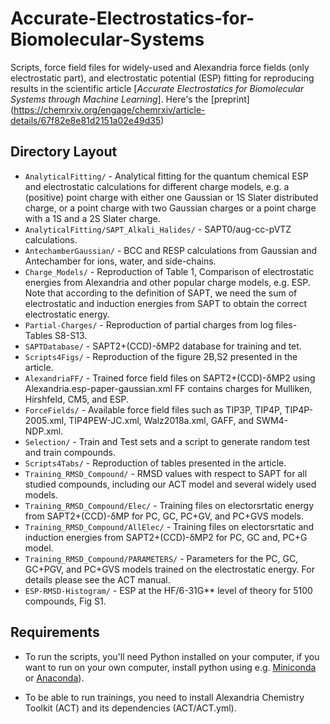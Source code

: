 # Accurate-Electrostatics-for-Biomolecular-Systems
Scripts, force field files for widely-used and Alexandria force fields (only electrostatic part), and electrostatic potential (ESP) fitting for reproducing results in the scientific article
[_Accurate Electrostatics for Biomolecular Systems through Machine Learning_].
Here's the [preprint] (https://chemrxiv.org/engage/chemrxiv/article-details/67f82e8e81d2151a02e49d35)

## Directory Layout

- `AnalyticalFitting/` - Analytical fitting for the quantum chemical ESP and electrostatic calculations for different charge models, e.g. a (positive) point charge with either one Gaussian or 1S Slater distributed charge, or a
   point charge with two Gaussian charges or a point charge with a 1S and a 2S Slater charge.
- `AnalyticalFitting/SAPT_Alkali_Halides/` - SAPT0/aug-cc-pVTZ calculations.
- `AntechamberGaussian/` - BCC and RESP calculations from Gaussian and Antechamber for ions, water, and side-chains.
- `Charge_Models/` - Reproduction of Table 1, Comparison of electrostatic energies from Alexandria and other popular charge models, e.g. ESP. Note that according to the definition of SAPT, we 
   need the sum of electrostatic and induction energies from SAPT to obtain the correct electrostatic energy. 
- `Partial-Charges/` - Reproduction of partial charges from log files- Tables S8-S13.  
- `SAPTDatabase/` - SAPT2+(CCD)-δMP2 database for training and tet.
- `Scripts4Figs/` - Reproduction of the figure 2B,S2 presented in the article.
- `AlexandriaFF/` - Trained force field files on SAPT2+(CCD)-δMP2 using Alexandria.esp-paper-gaussian.xml FF contains charges for Mulliken, Hirshfeld, CM5, and ESP.
- `ForceFields/` - Available force field files such as TIP3P, TIP4P, TIP4P-2005.xml, TIP4PEW-JC.xml, Walz2018a.xml, GAFF, and SWM4-NDP.xml. 
- `Selection/` - Train and Test sets and a script to generate random test and train compounds. 
- `Scripts4Tabs/` - Reproduction of tables presented in the article.
- `Training_RMSD_Compound/` - RMSD values with respect to SAPT for all studied compounds, including our ACT model and several widely used models. 
- `Training_RMSD_Compound/Elec/` - Training files on electorsrtatic energy from SAPT2+(CCD)-δMP for PC, GC, PC+GV, and PC+GVS models.  
- `Training_RMSD_Compound/AllElec/` - Training files on electorsrtatic and induction energies from SAPT2+(CCD)-δMP2 for PC, GC and, PC+G model.
- `Training_RMSD_Compound/PARAMETERS/` -  Parameters for the PC, GC, GC+PGV, and PC+GVS  models trained on the electrostatic energy. For details please see the ACT manual.
- `ESP-RMSD-Histogram/` - ESP at the HF/6-31G** level of theory for 5100 compounds, Fig S1.

## Requirements

- To run the scripts, you'll need Python installed on your computer, if you want to run on your own computer,
install python using e.g. [Miniconda](https://conda.io/miniconda.html) or [Anaconda](https://docs.conda.io)).

- To be able to run trainings, you need to install Alexandria Chemistry Toolkit (ACT) and its dependencies (ACT/ACT.yml).

